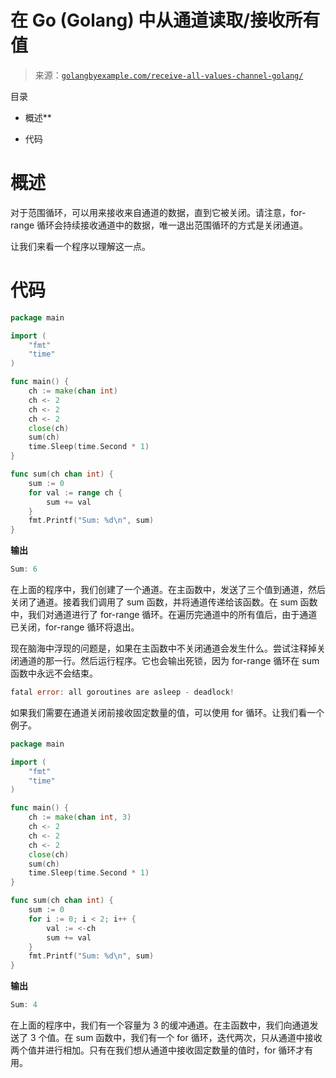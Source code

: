 <!--yml

category: 未分类

日期：2024-10-13 06:24:46

-->

# 在 Go (Golang) 中从通道读取/接收所有值

> 来源：[`golangbyexample.com/receive-all-values-channel-golang/`](https://golangbyexample.com/receive-all-values-channel-golang/)

目录

+   概述**

+   代码

# **概述**

对于范围循环，可以用来接收来自通道的数据，直到它被关闭。请注意，for-range 循环会持续接收通道中的数据，唯一退出范围循环的方式是关闭通道。

让我们来看一个程序以理解这一点。

# **代码**

```go
package main

import (
	"fmt"
	"time"
)

func main() {
	ch := make(chan int)
	ch <- 2
	ch <- 2
	ch <- 2
	close(ch)
	sum(ch)
	time.Sleep(time.Second * 1)
}

func sum(ch chan int) {
	sum := 0
	for val := range ch {
		sum += val
	}
	fmt.Printf("Sum: %d\n", sum)
}
```

**输出**

```go
Sum: 6
```

在上面的程序中，我们创建了一个通道。在主函数中，发送了三个值到通道，然后关闭了通道。接着我们调用了 sum 函数，并将通道传递给该函数。在 sum 函数中，我们对通道进行了 for-range 循环。在遍历完通道中的所有值后，由于通道已关闭，for-range 循环将退出。

现在脑海中浮现的问题是，如果在主函数中不关闭通道会发生什么。尝试注释掉关闭通道的那一行。然后运行程序。它也会输出死锁，因为 for-range 循环在 sum 函数中永远不会结束。

```go
fatal error: all goroutines are asleep - deadlock!
```

如果我们需要在通道关闭前接收固定数量的值，可以使用 for 循环。让我们看一个例子。

```go
package main

import (
    "fmt"
    "time"
)

func main() {
    ch := make(chan int, 3)
    ch <- 2
    ch <- 2
    ch <- 2
    close(ch)
    sum(ch)
    time.Sleep(time.Second * 1)
}

func sum(ch chan int) {
    sum := 0
    for i := 0; i < 2; i++ {
        val := <-ch
        sum += val
    }
    fmt.Printf("Sum: %d\n", sum)
}
```

**输出**

```go
Sum: 4
```

在上面的程序中，我们有一个容量为 3 的缓冲通道。在主函数中，我们向通道发送了 3 个值。在 sum 函数中，我们有一个 for 循环，迭代两次，只从通道中接收两个值并进行相加。只有在我们想从通道中接收固定数量的值时，for 循环才有用。


